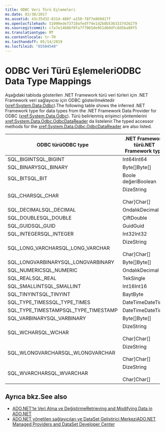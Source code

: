```yaml
---
title: ODBC Veri Türü Eşlemeleri
ms.date: 03/30/2017
ms.assetid: 43c35d32-831d-480f-a150-78f7e869d17f
ms.openlocfilehash: 51090ede73710afedf74e1d2b8b5363337426279
ms.sourcegitcommit: c7a7e1468bf0fa7f7065de951d60dfc8d5ba89f5
ms.translationtype: MT
ms.contentlocale: tr-TR
ms.lasthandoff: 05/14/2019
ms.locfileid: "65584540"
---
```

# <a name="odbc-data-type-mappings"></a><span data-ttu-id="a4cf0-102">ODBC Veri Türü Eşlemeleri</span><span class="sxs-lookup"><span data-stu-id="a4cf0-102">ODBC Data Type Mappings</span></span>
<span data-ttu-id="a4cf0-103">Aşağıdaki tabloda gösterilen .NET Framework türü veri türleri için .NET Framework veri sağlayıcısı için ODBC gösterilmektedir (<xref:System.Data.Odbc>).</span><span class="sxs-lookup"><span data-stu-id="a4cf0-103">The following table shows the inferred .NET Framework type for data types from the .NET Framework Data Provider for ODBC (<xref:System.Data.Odbc>).</span></span> <span data-ttu-id="a4cf0-104">Türü belirlenmiş erişimci yöntemlerini <xref:System.Data.Odbc.OdbcDataReader> da listelenir.</span><span class="sxs-lookup"><span data-stu-id="a4cf0-104">The typed accessor methods for the <xref:System.Data.Odbc.OdbcDataReader> are also listed.</span></span>  
  
|<span data-ttu-id="a4cf0-105">ODBC türü</span><span class="sxs-lookup"><span data-stu-id="a4cf0-105">ODBC type</span></span>|<span data-ttu-id="a4cf0-106">.NET Framework türü</span><span class="sxs-lookup"><span data-stu-id="a4cf0-106">.NET Framework type</span></span>|<span data-ttu-id="a4cf0-107">.NET framework erişimci yazılan</span><span class="sxs-lookup"><span data-stu-id="a4cf0-107">.NET Framework typed accessor</span></span>|  
|---------------|----------------------------------------------------------------------|--------------------------------------------------------------------------------|  
|<span data-ttu-id="a4cf0-108">SQL_BIGINT</span><span class="sxs-lookup"><span data-stu-id="a4cf0-108">SQL_BIGINT</span></span>|<span data-ttu-id="a4cf0-109">Int64</span><span class="sxs-lookup"><span data-stu-id="a4cf0-109">Int64</span></span>|<span data-ttu-id="a4cf0-110">GetInt64()</span><span class="sxs-lookup"><span data-stu-id="a4cf0-110">GetInt64()</span></span>|  
|<span data-ttu-id="a4cf0-111">SQL_BINARY</span><span class="sxs-lookup"><span data-stu-id="a4cf0-111">SQL_BINARY</span></span>|<span data-ttu-id="a4cf0-112">Byte[]</span><span class="sxs-lookup"><span data-stu-id="a4cf0-112">Byte[]</span></span>|<span data-ttu-id="a4cf0-113">GetBytes()</span><span class="sxs-lookup"><span data-stu-id="a4cf0-113">GetBytes()</span></span>|  
|<span data-ttu-id="a4cf0-114">SQL_BIT</span><span class="sxs-lookup"><span data-stu-id="a4cf0-114">SQL_BIT</span></span>|<span data-ttu-id="a4cf0-115">Boole değeri</span><span class="sxs-lookup"><span data-stu-id="a4cf0-115">Boolean</span></span>|<span data-ttu-id="a4cf0-116">GetBoolean()</span><span class="sxs-lookup"><span data-stu-id="a4cf0-116">GetBoolean()</span></span>|  
|<span data-ttu-id="a4cf0-117">SQL_CHAR</span><span class="sxs-lookup"><span data-stu-id="a4cf0-117">SQL_CHAR</span></span>|<span data-ttu-id="a4cf0-118">Dize</span><span class="sxs-lookup"><span data-stu-id="a4cf0-118">String</span></span><br /><br /> <span data-ttu-id="a4cf0-119">Char]</span><span class="sxs-lookup"><span data-stu-id="a4cf0-119">Char[]</span></span>|<span data-ttu-id="a4cf0-120">GetString()</span><span class="sxs-lookup"><span data-stu-id="a4cf0-120">GetString()</span></span><br /><br /> <span data-ttu-id="a4cf0-121">GetChars()</span><span class="sxs-lookup"><span data-stu-id="a4cf0-121">GetChars()</span></span>|  
|<span data-ttu-id="a4cf0-122">SQL_DECIMAL</span><span class="sxs-lookup"><span data-stu-id="a4cf0-122">SQL_DECIMAL</span></span>|<span data-ttu-id="a4cf0-123">Ondalık</span><span class="sxs-lookup"><span data-stu-id="a4cf0-123">Decimal</span></span>|<span data-ttu-id="a4cf0-124">GetDecimal()</span><span class="sxs-lookup"><span data-stu-id="a4cf0-124">GetDecimal()</span></span>|  
|<span data-ttu-id="a4cf0-125">SQL_DOUBLE</span><span class="sxs-lookup"><span data-stu-id="a4cf0-125">SQL_DOUBLE</span></span>|<span data-ttu-id="a4cf0-126">Çift</span><span class="sxs-lookup"><span data-stu-id="a4cf0-126">Double</span></span>|<span data-ttu-id="a4cf0-127">GetDouble()</span><span class="sxs-lookup"><span data-stu-id="a4cf0-127">GetDouble()</span></span>|  
|<span data-ttu-id="a4cf0-128">SQL_GUID</span><span class="sxs-lookup"><span data-stu-id="a4cf0-128">SQL_GUID</span></span>|<span data-ttu-id="a4cf0-129">Guid</span><span class="sxs-lookup"><span data-stu-id="a4cf0-129">Guid</span></span>|<span data-ttu-id="a4cf0-130">GetGuid()</span><span class="sxs-lookup"><span data-stu-id="a4cf0-130">GetGuid()</span></span>|  
|<span data-ttu-id="a4cf0-131">SQL_INTEGER</span><span class="sxs-lookup"><span data-stu-id="a4cf0-131">SQL_INTEGER</span></span>|<span data-ttu-id="a4cf0-132">Int32</span><span class="sxs-lookup"><span data-stu-id="a4cf0-132">Int32</span></span>|<span data-ttu-id="a4cf0-133">GetInt32()</span><span class="sxs-lookup"><span data-stu-id="a4cf0-133">GetInt32()</span></span>|  
|<span data-ttu-id="a4cf0-134">SQL_LONG_VARCHAR</span><span class="sxs-lookup"><span data-stu-id="a4cf0-134">SQL_LONG_VARCHAR</span></span>|<span data-ttu-id="a4cf0-135">Dize</span><span class="sxs-lookup"><span data-stu-id="a4cf0-135">String</span></span><br /><br /> <span data-ttu-id="a4cf0-136">Char]</span><span class="sxs-lookup"><span data-stu-id="a4cf0-136">Char[]</span></span>|<span data-ttu-id="a4cf0-137">GetString()</span><span class="sxs-lookup"><span data-stu-id="a4cf0-137">GetString()</span></span><br /><br /> <span data-ttu-id="a4cf0-138">GetChars()</span><span class="sxs-lookup"><span data-stu-id="a4cf0-138">GetChars()</span></span>|  
|<span data-ttu-id="a4cf0-139">SQL_LONGVARBINARY</span><span class="sxs-lookup"><span data-stu-id="a4cf0-139">SQL_LONGVARBINARY</span></span>|<span data-ttu-id="a4cf0-140">Byte[]</span><span class="sxs-lookup"><span data-stu-id="a4cf0-140">Byte[]</span></span>|<span data-ttu-id="a4cf0-141">GetBytes()</span><span class="sxs-lookup"><span data-stu-id="a4cf0-141">GetBytes()</span></span>|  
|<span data-ttu-id="a4cf0-142">SQL_NUMERIC</span><span class="sxs-lookup"><span data-stu-id="a4cf0-142">SQL_NUMERIC</span></span>|<span data-ttu-id="a4cf0-143">Ondalık</span><span class="sxs-lookup"><span data-stu-id="a4cf0-143">Decimal</span></span>|<span data-ttu-id="a4cf0-144">GetDecimal()</span><span class="sxs-lookup"><span data-stu-id="a4cf0-144">GetDecimal()</span></span>|  
|<span data-ttu-id="a4cf0-145">SQL_REAL</span><span class="sxs-lookup"><span data-stu-id="a4cf0-145">SQL_REAL</span></span>|<span data-ttu-id="a4cf0-146">Tek</span><span class="sxs-lookup"><span data-stu-id="a4cf0-146">Single</span></span>|<span data-ttu-id="a4cf0-147">GetFloat()</span><span class="sxs-lookup"><span data-stu-id="a4cf0-147">GetFloat()</span></span>|  
|<span data-ttu-id="a4cf0-148">SQL_SMALLINT</span><span class="sxs-lookup"><span data-stu-id="a4cf0-148">SQL_SMALLINT</span></span>|<span data-ttu-id="a4cf0-149">Int16</span><span class="sxs-lookup"><span data-stu-id="a4cf0-149">Int16</span></span>|<span data-ttu-id="a4cf0-150">GetInt16()</span><span class="sxs-lookup"><span data-stu-id="a4cf0-150">GetInt16()</span></span>|  
|<span data-ttu-id="a4cf0-151">SQL_TINYINT</span><span class="sxs-lookup"><span data-stu-id="a4cf0-151">SQL_TINYINT</span></span>|<span data-ttu-id="a4cf0-152">Bayt</span><span class="sxs-lookup"><span data-stu-id="a4cf0-152">Byte</span></span>|<span data-ttu-id="a4cf0-153">GetByte()</span><span class="sxs-lookup"><span data-stu-id="a4cf0-153">GetByte()</span></span>|  
|<span data-ttu-id="a4cf0-154">SQL_TYPE_TIMES</span><span class="sxs-lookup"><span data-stu-id="a4cf0-154">SQL_TYPE_TIMES</span></span>|<span data-ttu-id="a4cf0-155">DateTime</span><span class="sxs-lookup"><span data-stu-id="a4cf0-155">DateTime</span></span>|<span data-ttu-id="a4cf0-156">GetDateTime()</span><span class="sxs-lookup"><span data-stu-id="a4cf0-156">GetDateTime()</span></span>|  
|<span data-ttu-id="a4cf0-157">SQL_TYPE_TIMESTAMP</span><span class="sxs-lookup"><span data-stu-id="a4cf0-157">SQL_TYPE_TIMESTAMP</span></span>|<span data-ttu-id="a4cf0-158">DateTime</span><span class="sxs-lookup"><span data-stu-id="a4cf0-158">DateTime</span></span>|<span data-ttu-id="a4cf0-159">GetDateTime()</span><span class="sxs-lookup"><span data-stu-id="a4cf0-159">GetDateTime()</span></span>|  
|<span data-ttu-id="a4cf0-160">SQL_VARBINARY</span><span class="sxs-lookup"><span data-stu-id="a4cf0-160">SQL_VARBINARY</span></span>|<span data-ttu-id="a4cf0-161">Byte[]</span><span class="sxs-lookup"><span data-stu-id="a4cf0-161">Byte[]</span></span>|<span data-ttu-id="a4cf0-162">GetBytes()</span><span class="sxs-lookup"><span data-stu-id="a4cf0-162">GetBytes()</span></span>|  
|<span data-ttu-id="a4cf0-163">SQL_WCHAR</span><span class="sxs-lookup"><span data-stu-id="a4cf0-163">SQL_WCHAR</span></span>|<span data-ttu-id="a4cf0-164">Dize</span><span class="sxs-lookup"><span data-stu-id="a4cf0-164">String</span></span><br /><br /> <span data-ttu-id="a4cf0-165">Char]</span><span class="sxs-lookup"><span data-stu-id="a4cf0-165">Char[]</span></span>|<span data-ttu-id="a4cf0-166">GetString()</span><span class="sxs-lookup"><span data-stu-id="a4cf0-166">GetString()</span></span><br /><br /> <span data-ttu-id="a4cf0-167">GetChars()</span><span class="sxs-lookup"><span data-stu-id="a4cf0-167">GetChars()</span></span>|  
|<span data-ttu-id="a4cf0-168">SQL_WLONGVARCHAR</span><span class="sxs-lookup"><span data-stu-id="a4cf0-168">SQL_WLONGVARCHAR</span></span>|<span data-ttu-id="a4cf0-169">Dize</span><span class="sxs-lookup"><span data-stu-id="a4cf0-169">String</span></span><br /><br /> <span data-ttu-id="a4cf0-170">Char]</span><span class="sxs-lookup"><span data-stu-id="a4cf0-170">Char[]</span></span>|<span data-ttu-id="a4cf0-171">GetString()</span><span class="sxs-lookup"><span data-stu-id="a4cf0-171">GetString()</span></span><br /><br /> <span data-ttu-id="a4cf0-172">GetChars()</span><span class="sxs-lookup"><span data-stu-id="a4cf0-172">GetChars()</span></span>|  
|<span data-ttu-id="a4cf0-173">SQL_WVARCHAR</span><span class="sxs-lookup"><span data-stu-id="a4cf0-173">SQL_WVARCHAR</span></span>|<span data-ttu-id="a4cf0-174">Dize</span><span class="sxs-lookup"><span data-stu-id="a4cf0-174">String</span></span><br /><br /> <span data-ttu-id="a4cf0-175">Char]</span><span class="sxs-lookup"><span data-stu-id="a4cf0-175">Char[]</span></span>|<span data-ttu-id="a4cf0-176">GetString()</span><span class="sxs-lookup"><span data-stu-id="a4cf0-176">GetString()</span></span><br /><br /> <span data-ttu-id="a4cf0-177">GetChars()</span><span class="sxs-lookup"><span data-stu-id="a4cf0-177">GetChars()</span></span>|  
  
## <a name="see-also"></a><span data-ttu-id="a4cf0-178">Ayrıca bkz.</span><span class="sxs-lookup"><span data-stu-id="a4cf0-178">See also</span></span>

- [<span data-ttu-id="a4cf0-179">ADO.NET’te Veri Alma ve Değiştirme</span><span class="sxs-lookup"><span data-stu-id="a4cf0-179">Retrieving and Modifying Data in ADO.NET</span></span>](../../../../docs/framework/data/adonet/retrieving-and-modifying-data.md)
- [<span data-ttu-id="a4cf0-180">ADO.NET yönetilen sağlayıcıları ve DataSet Geliştirici Merkezi</span><span class="sxs-lookup"><span data-stu-id="a4cf0-180">ADO.NET Managed Providers and DataSet Developer Center</span></span>](https://go.microsoft.com/fwlink/?LinkId=217917)
